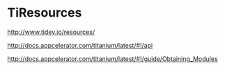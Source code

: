 TiResources
===========


http://www.tidev.io/resources/

http://docs.appcelerator.com/titanium/latest/#!/api

http://docs.appcelerator.com/titanium/latest/#!/guide/Obtaining_Modules

